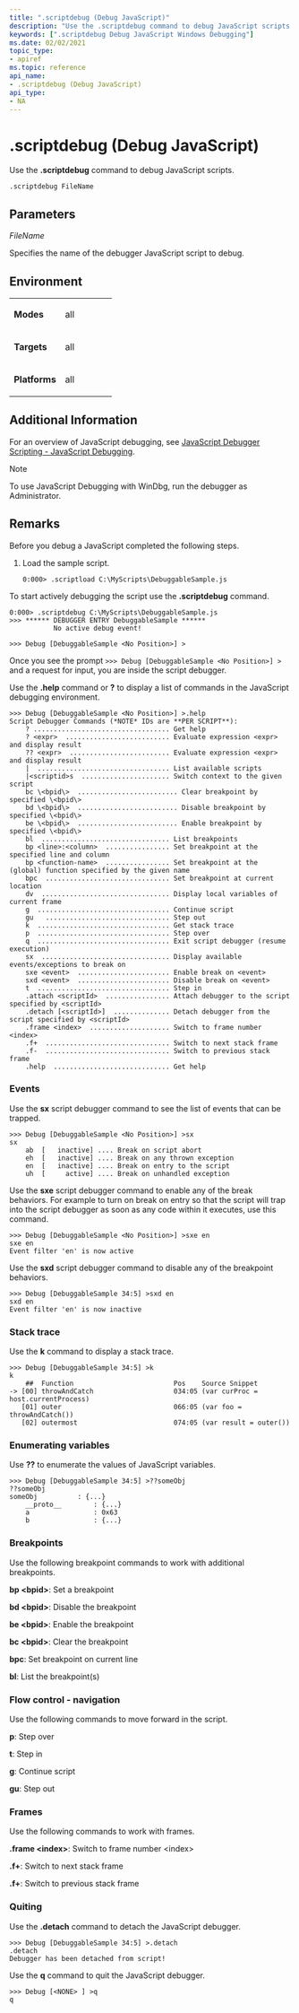 ```yaml
---
title: ".scriptdebug (Debug JavaScript)"
description: "Use the .scriptdebug command to debug JavaScript scripts."
keywords: [".scriptdebug Debug JavaScript Windows Debugging"]
ms.date: 02/02/2021
topic_type:
- apiref
ms.topic: reference
api_name:
- .scriptdebug (Debug JavaScript)
api_type:
- NA
---
```


# .scriptdebug (Debug JavaScript)

Use the **.scriptdebug** command to debug JavaScript scripts.

```dbgcmd
.scriptdebug FileName
```

## Parameters

*FileName*

Specifies the name of the debugger JavaScript script to debug.

## Environment

<table>
<colgroup>
<col width="50%" />
<col width="50%" />
</colgroup>
<tbody>
<tr class="odd">
<td align="left"><p><strong>Modes</strong></p></td>
<td align="left"><p>all</p></td>
</tr>
<tr class="even">
<td align="left"><p><strong>Targets</strong></p></td>
<td align="left"><p>all</p></td>
</tr>
<tr class="odd">
<td align="left"><p><strong>Platforms</strong></p></td>
<td align="left"><p>all</p></td>
</tr>
</tbody>
</table>

## Additional Information

For an overview of JavaScript debugging, see  [JavaScript Debugger Scripting - JavaScript Debugging](../debugger/javascript-debugger-scripting.md#DEBUGGING).

>[!NOTE]
> To use JavaScript Debugging with WinDbg, run the debugger as Administrator.
>

## Remarks

Before you debug a JavaScript completed the following steps.

1. Load the sample script.

    ```dbgcmd
    0:000> .scriptload C:\MyScripts\DebuggableSample.js
    ```

To start actively debugging the script use the **.scriptdebug** command.

```dbgcmd
0:000> .scriptdebug C:\MyScripts\DebuggableSample.js
>>> ****** DEBUGGER ENTRY DebuggableSample ******
           No active debug event!

>>> Debug [DebuggableSample <No Position>] >
```

Once you see the prompt `>>> Debug [DebuggableSample <No Position>] >` and a request for input, you are
inside the script debugger.  

Use the **.help** command or **?** to display a list of commands in the JavaScript debugging environment.

```dbgcmd
>>> Debug [DebuggableSample <No Position>] >.help
Script Debugger Commands (*NOTE* IDs are **PER SCRIPT**):
    ? .................................. Get help
    ? <expr>  .......................... Evaluate expression <expr> and display result
    ?? <expr>  ......................... Evaluate expression <expr> and display result
    |  ................................. List available scripts
    |<scriptid>s  ...................... Switch context to the given script
    bc \<bpid\>  ......................... Clear breakpoint by specified \<bpid\>
    bd \<bpid\>  ......................... Disable breakpoint by specified \<bpid\>
    be \<bpid\>  ......................... Enable breakpoint by specified \<bpid\>
    bl  ................................ List breakpoints
    bp <line>:<column>  ................ Set breakpoint at the specified line and column
    bp <function-name>  ................ Set breakpoint at the (global) function specified by the given name
    bpc  ............................... Set breakpoint at current location
    dv  ................................ Display local variables of current frame
    g  ................................. Continue script
    gu   ............................... Step out
    k  ................................. Get stack trace
    p  ................................. Step over
    q  ................................. Exit script debugger (resume execution)
    sx  ................................ Display available events/exceptions to break on
    sxe <event>  ....................... Enable break on <event>
    sxd <event>  ....................... Disable break on <event>
    t  ................................. Step in
    .attach <scriptId>  ................ Attach debugger to the script specified by <scriptId>
    .detach [<scriptId>]  .............. Detach debugger from the script specified by <scriptId>
    .frame <index>  .................... Switch to frame number <index>
    .f+  ............................... Switch to next stack frame
    .f-  ............................... Switch to previous stack frame
    .help  ............................. Get help
```

### Events

Use the **sx** script debugger command to see the list of events that can be trapped.

```dbgcmd
>>> Debug [DebuggableSample <No Position>] >sx              
sx                                                          
    ab  [   inactive] .... Break on script abort            
    eh  [   inactive] .... Break on any thrown exception    
    en  [   inactive] .... Break on entry to the script     
    uh  [     active] .... Break on unhandled exception     
```

Use the **sxe** script debugger command to enable any of the break behaviors. For example to turn on break on entry so that the script will trap into the script debugger as soon as any code within it executes, use this command.

```dbgcmd
>>> Debug [DebuggableSample <No Position>] >sxe en          
sxe en                                                      
Event filter 'en' is now active                             
```

Use the **sxd** script debugger command to disable any of the breakpoint behaviors.

```dbgcmd
>>> Debug [DebuggableSample 34:5] >sxd en                                                                              
sxd en                                                                                                                 
Event filter 'en' is now inactive                                                                                      
```

### Stack trace

Use the **k** command to display a stack trace.

```dbgcmd
>>> Debug [DebuggableSample 34:5] >k                                                  
k                                                                                     
    ##  Function                         Pos    Source Snippet                        
-> [00] throwAndCatch                    034:05 (var curProc = host.currentProcess)   
   [01] outer                            066:05 (var foo = throwAndCatch())           
   [02] outermost                        074:05 (var result = outer())                
```

### Enumerating variables

Use **??** to enumerate the values of JavaScript variables.

```dbgcmd
>>> Debug [DebuggableSample 34:5] >??someObj                
??someObj                                                   
someObj          : {...}                                    
    __proto__        : {...}                                
    a                : 0x63                                 
    b                : {...}                                
```

### Breakpoints

Use the following breakpoint commands to work with additional breakpoints.

**bp \<bpid\>**: Set a breakpoint

**bd \<bpid\>**: Disable the breakpoint

**be \<bpid\>**: Enable the breakpoint

**bc \<bpid\>**: Clear the breakpoint

**bpc**: Set breakpoint on current line

**bl**: List the breakpoint(s)

### Flow control - navigation

Use the following commands to move forward in the script.

**p**: Step over

**t**: Step in

**g**: Continue script

**gu**: Step out

### Frames

Use the following commands to work with frames.

**.frame \<index\>**: Switch to frame number \<index\>

**.f+**: Switch to next stack frame

**.f+**: Switch to previous stack frame

### Quiting

Use the **.detach** command to detach the JavaScript debugger.

```dbgcmd
>>> Debug [DebuggableSample 34:5] >.detach                  
.detach                                                     
Debugger has been detached from script!                     
```

Use the **q** command to quit the JavaScript debugger. 

```dbgcmd
>>> Debug [<NONE> ] >q                                      
q                                                           
```
